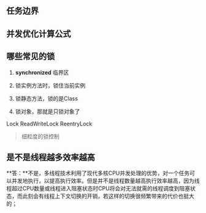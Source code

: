 ## 任务边界

## 并发优化计算公式

## 哪些常见的锁

1. **synchronized** 临界区

  1. 锁实例方法时，锁住当前实例

  2. 锁静态方法，锁的是Class

  3. 锁对象，那就是只锁对象了


  Lock ReadWriteLock ReentryLock

  > 细粒度的锁控制


## 是不是线程越多效率越高

**答：**不是，多线程技术利用了现代多核CPU并发处理的优势，对一个任务可以并发地执行，以提高执行效率。但是并不是线程数量越高执行效率越高，因为线程超过CPU数量或线程进入阻塞状态时CPU将会对无法就需的线程调度到阻塞状态，而此刻会有线程上下文切换的开销，若这样的切换很频繁带来的代价也挺大的；

